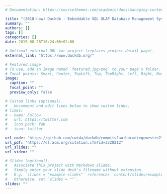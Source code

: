 ```yaml
---
# Documentation: https://sourcethemes.com/academic/docs/managing-content/

title: "(2018-now) Duckdb - Embeddable SQL OLAP Database Management System"
summary: ""
authors: []
tags: []
categories: []
date: 2019-08-28T10:24:06+02:00

# Optional external URL for project (replaces project detail page).
external_link: "https://www.duckdb.org/"

# Featured image
# To use, add an image named `featured.jpg/png` to your page's folder.
# Focal points: Smart, Center, TopLeft, Top, TopRight, Left, Right, BottomLeft, Bottom, BottomRight.
image:
  caption: ""
  focal_point: ""
  preview_only: false

# Custom links (optional).
#   Uncomment and edit lines below to show custom links.
# links:
# - name: Follow
#   url: https://twitter.com
#   icon_pack: fab
#   icon: twitter

url_code: "https://github.com/cwida/duckdb/commits?author=diegomestre2"
url_pdf: "https://dl.acm.org/citation.cfm?id=3320212"
url_slides: ""
url_video: ""

# Slides (optional).
#   Associate this project with Markdown slides.
#   Simply enter your slide deck's filename without extension.
#   E.g. `slides = "example-slides"` references `content/slides/example-slides.md`.
#   Otherwise, set `slides = ""`.
slides: ""
---
```

